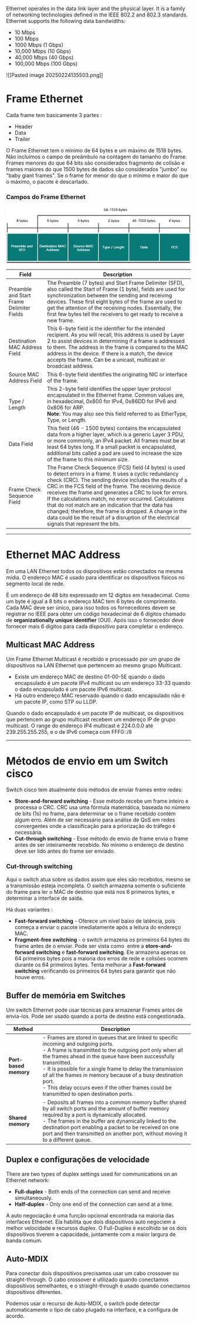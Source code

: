 Ethernet operates in the data link layer and the physical layer. It is a family of networking technologies defined in the IEEE 802.2 and 802.3 standards. Ethernet supports the following data bandwidths:

- 10 Mbps
- 100 Mbps
- 1000 Mbps (1 Gbps)
- 10,000 Mbps (10 Gbps)
- 40,000 Mbps (40 Gbps)
- 100,000 Mbps (100 Gbps)

![[Pasted image 20250224135503.png]]

# Frame Ethernet
Cada frame tem basicamente 3 partes :
- Header
- Data
- Trailer

O Frame Ethernet tem o mínimo de 64 bytes e um máximo de 1518 bytes. Não incluímos o campo de preâmbulo na contagem do tamanho do Frame. Frames menores do que 64 bits são considerados fragmento de colisão e frames maiores do que 1500 bytes de dados são considerados "jumbo" ou "baby giant frames". Se o frame for menor do que o mínimo e maior do que o máximo, o pacote é descartado.
### Campos do Frame Ethernet

![fe](../Images/Redes-Protocolos-Campos-Ethernet.png)

| Field                                     | Description                                                                                                                                                                                                                                                                                                                                                                                                                                                                                                                                                         |
| ----------------------------------------- | ------------------------------------------------------------------------------------------------------------------------------------------------------------------------------------------------------------------------------------------------------------------------------------------------------------------------------------------------------------------------------------------------------------------------------------------------------------------------------------------------------------------------------------------------------------------- |
| Preamble and Start Frame Delimiter Fields | The Preamble (7 bytes) and Start Frame Delimiter (SFD), also called the Start of Frame (1 byte), fields are used for synchronization between the sending and receiving devices. These first eight bytes of the frame are used to get the attention of the receiving nodes. Essentially, the first few bytes tell the receivers to get ready to receive a new frame.                                                                                                                                                                                                 |
| Destination MAC Address Field             | This 6-byte field is the identifier for the intended recipient. As you will recall, this address is used by Layer 2 to assist devices in determining if a frame is addressed to them. The address in the frame is compared to the MAC address in the device. If there is a match, the device accepts the frame. Can be a unicast, multicast or broadcast address.                                                                                                                                                                                                   |
| Source MAC Address Field                  | This 6-byte field identifies the originating NIC or interface of the frame.                                                                                                                                                                                                                                                                                                                                                                                                                                                                                         |
| Type / Length                             | This 2-byte field identifies the upper layer protocol encapsulated in the Ethernet frame. Common values are, in hexadecimal, 0x800 for IPv4, 0x86DD for IPv6 and 0x806 for ARP.  <br>**Note**: You may also see this field referred to as EtherType, Type, or Length.                                                                                                                                                                                                                                                                                               |
| Data Field                                | This field (46 - 1500 bytes) contains the encapsulated data from a higher layer, which is a generic Layer 3 PDU, or more commonly, an IPv4 packet. All frames must be at least 64 bytes long. If a small packet is encapsulated, additional bits called a pad are used to increase the size of the frame to this minimum size.                                                                                                                                                                                                                                      |
| Frame Check Sequence Field                | The Frame Check Sequence (FCS) field (4 bytes) is used to detect errors in a frame. It uses a cyclic redundancy check (CRC). The sending device includes the results of a CRC in the FCS field of the frame. The receiving device receives the frame and generates a CRC to look for errors. If the calculations match, no error occurred. Calculations that do not match are an indication that the data has changed; therefore, the frame is dropped. A change in the data could be the result of a disruption of the electrical signals that represent the bits. |

---
# Ethernet MAC Address
Em uma LAN Ethernet todos os dispositivos estão conectados na mesma mídia. O endereço MAC é usado para identificar os dispositivos físicos no segmento local de rede.

É um endereço de 48 bits expressado em 12 dígitos em hexadecimal. Como um byte é igual a 8 bits o endereço MAC tem 6 bytes de comprimento. Cada MAC deve ser único, para isso todos os fornecedores devem se registrar no IEEE para obter um código hexadecimal de 6 dígitos chamado de **organizationally unique identifier** (OUI). Após isso o fornecedor deve fornecer mais 6 dígitos para cada dispositivo para completar o endereço.
## Multicast MAC Address
Um Frame Ethernet Multicast é recebido e processado por um grupo de dispositivos na LAN Ethernet que pertencem ao mesmo grupo Multicast.
- Existe um endereço MAC de destino 01-00-5E quando o dado encapsulado é um pacote IPv4 multicast ou um endereço 33-33 quando o dado encapsulado é um pacote IPv6 multicast.
- Há outro endereço MAC reservado quando o dado encapsulado não é um pacote IP, como STP ou LLDP.

Quando o dado encapsulado é um pacote IP de multicast, os dispositivos que pertencem ao grupo multicast recebem um endereço IP de grupo multicast. O range do endereço IP4 multicast é 224.0.0.0 até 239.255.255.255, e o de IPv6 começa com FFF0::/8

---
# Métodos de envio em um Switch cisco
Switch cisco tem atualmente dois métodos de enviar frames entre redes:
- **Store-and-forward switching** - Esse método recebe um frame inteiro e processa o CRC. CRC usa uma fórmula matemática, baseada no número de bits (1s) no frame, para determinar se o frame recebido contém algum erro. Além de ser necessário para análise de QoS em redes convergentes onde a classificação para a priorização do tráfego é necessária.
- **Cut-through switching** - Esse método de envio de frame envia o frame antes de ser inteiramente recebido. No mínimo o endereço de destino deve ser lido antes do frame ser enviado.
### Cut-through switching
Aqui o switch atua sobre os dados assim que eles são recebidos, mesmo se a transmissão esteja incompleta. O switch armazena somente o suficiente do frame para ler o MAC de destino que está nos 6 primeiros bytes, e determinar a interface de saída.

Há duas variantes :
- **Fast-forward switching** - Oferece um nível baixo de latência, pois começa a enviar o pacote imediatamente após a leitura do endereço MAC.
- **Fragment-free switching** - o switch armazena os primeiros 64 bytes do frame antes de o enviar. Pode ser vista como  entre a **store-and-forward switching** e **fast-forward switching**. Ele armazena apenas os 64 primeiros bytes pois a maioria dos erros de rede e colisões ocorrem durante os 64 primeiros bytes. Tenta melhorar a **Fast-forward switching** verificando os primeiros 64 bytes para garantir que não houve erros.
## Buffer de memória em Switches
Um switch Ethernet pode usar técnicas para armazenar Frames antes de envia-los. Pode ser usado quando a porta de destino está congestionada.

| Method                | Description                                                                                                                                                                                                                                                                                                                                                                                                                                              |
| --------------------- | -------------------------------------------------------------------------------------------------------------------------------------------------------------------------------------------------------------------------------------------------------------------------------------------------------------------------------------------------------------------------------------------------------------------------------------------------------- |
| **Port-based memory** | - Frames are stored in queues that are linked to specific incoming and outgoing ports.<br>- A frame is transmitted to the outgoing port only when all the frames ahead in the queue have been successfully transmitted.<br>- It is possible for a single frame to delay the transmission of all the frames in memory because of a busy destination port.<br>- This delay occurs even if the other frames could be transmitted to open destination ports. |
| **Shared memory**     | - Deposits all frames into a common memory buffer shared by all switch ports and the amount of buffer memory required by a port is dynamically allocated.<br>- The frames in the buffer are dynamically linked to the destination port enabling a packet to be received on one port and then transmitted on another port, without moving it to a different queue.                                                                                        |

## Duplex e configurações de velocidade
There are two types of duplex settings used for communications on an Ethernet network:
- **Full-duplex** - Both ends of the connection can send and receive simultaneously.
- **Half-duplex** - Only one end of the connection can send at a time.

A auto negociação é uma função opcional encontrada na maioria das interfaces Ethernet. Ela habilita que dois dispositivos auto negociem a melhor velocidade e recursos duplex. O Full-Duplex é escolhido se os dois dispositivos tiverem a capacidade, juntamente com a maior largura de banda comum.

## Auto-MDIX
Para conectar dois dispositivos precisamos usar um cabo crossover ou straight-through. O cabo crossover é utilizado quando conectamos dispositivos semelhantes, e o straight-through é usado quando conectamos dispositivos diferentes.

Podemos usar o recurso de Auto-MDIX, o switch pode detectar automaticamente o tipo de cabo plugado na interface, e a configura de acordo.
































































































